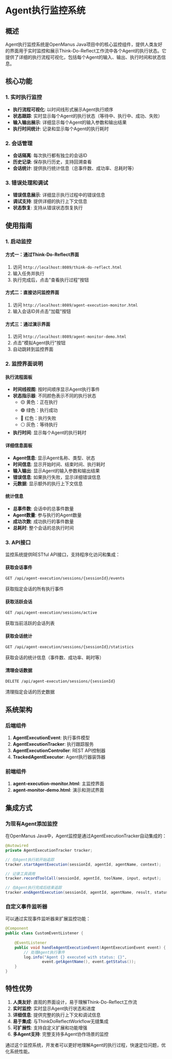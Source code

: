 # Agent执行监控系统

## 概述

Agent执行监控系统是OpenManus Java项目中的核心监控组件，提供人类友好的界面用于实时监控和展示Think-Do-Reflect工作流中各个Agent的执行状态。它提供了详细的执行流程可视化，包括每个Agent的输入、输出、执行时间和状态信息。

## 核心功能

### 1. 实时执行监控
- **执行流程可视化**: 以时间线形式展示Agent执行顺序
- **状态跟踪**: 实时显示每个Agent的执行状态（等待中、执行中、成功、失败）
- **输入输出展示**: 详细显示每个Agent的输入参数和输出结果
- **执行时间统计**: 记录和显示每个Agent的执行耗时

### 2. 会话管理
- **会话隔离**: 每次执行都有独立的会话ID
- **历史记录**: 保存执行历史，支持回溯查看
- **会话统计**: 提供执行统计信息（总事件数、成功率、总耗时等）

### 3. 错误处理和调试
- **错误信息展示**: 详细显示执行过程中的错误信息
- **调试支持**: 提供详细的执行上下文信息
- **状态恢复**: 支持从错误状态恢复执行

## 使用指南

### 1. 启动监控

#### 方式一：通过Think-Do-Reflect界面
1. 访问 `http://localhost:8089/think-do-reflect.html`
2. 输入任务并执行
3. 执行完成后，点击"查看执行过程"按钮

#### 方式二：直接访问监控界面
1. 访问 `http://localhost:8089/agent-execution-monitor.html`
2. 输入会话ID并点击"加载"按钮

#### 方式三：通过演示界面
1. 访问 `http://localhost:8089/agent-monitor-demo.html`
2. 点击"模拟Agent执行"按钮
3. 自动跳转到监控界面

### 2. 监控界面说明

#### 执行流程面板
- **时间线视图**: 按时间顺序显示Agent执行事件
- **状态指示器**: 不同颜色表示不同的执行状态
  - 🟡 黄色：正在执行
  - 🟢 绿色：执行成功
  - 🔴 红色：执行失败
  - ⚪ 灰色：等待执行
- **执行时间**: 显示每个Agent的执行耗时

#### 详细信息面板
- **Agent信息**: 显示Agent名称、类型、状态
- **时间信息**: 显示开始时间、结束时间、执行耗时
- **输入输出**: 显示Agent的输入参数和输出结果
- **错误信息**: 如果执行失败，显示详细错误信息
- **元数据**: 显示额外的执行上下文信息

#### 统计信息
- **总事件数**: 会话中的总事件数量
- **Agent数量**: 参与执行的Agent数量
- **成功次数**: 成功执行的事件数量
- **总耗时**: 整个会话的总执行时间

### 3. API接口

监控系统提供RESTful API接口，支持程序化访问和集成：

#### 获取会话事件
```bash
GET /api/agent-execution/sessions/{sessionId}/events
```
获取指定会话的所有执行事件

#### 获取活跃会话
```bash
GET /api/agent-execution/sessions/active
```
获取当前活跃的会话列表

#### 获取会话统计
```bash
GET /api/agent-execution/sessions/{sessionId}/statistics
```
获取会话的统计信息（事件数、成功率、耗时等）

#### 清理会话数据
```bash
DELETE /api/agent-execution/sessions/{sessionId}
```
清理指定会话的历史数据

## 系统架构

### 后端组件

1. **AgentExecutionEvent**: 执行事件模型
2. **AgentExecutionTracker**: 执行跟踪服务
3. **AgentExecutionController**: REST API控制器
4. **TrackedAgentExecutor**: Agent执行器装饰器

### 前端组件

1. **agent-execution-monitor.html**: 主监控界面
2. **agent-monitor-demo.html**: 演示和测试界面

## 集成方式

### 为现有Agent添加监控

在OpenManus Java中，Agent监控是通过AgentExecutionTracker自动集成的：

```java
@Autowired
private AgentExecutionTracker tracker;

// 在Agent执行前开始追踪
tracker.startAgentExecution(sessionId, agentId, agentName, context);

// 记录工具调用
tracker.recordToolCall(sessionId, agentId, toolName, input, output);

// 在Agent执行完成后结束追踪
tracker.endAgentExecution(sessionId, agentId, agentName, result, status);
```

### 自定义事件监听器

可以通过实现事件监听器来扩展监控功能：

```java
@Component
public class CustomEventListener {
    
    @EventListener
    public void handleAgentExecutionEvent(AgentExecutionEvent event) {
        // 处理Agent执行事件
        log.info("Agent {} executed with status: {}", 
                event.getAgentName(), event.getStatus());
    }
}
```

## 特性优势

1. **人类友好**: 直观的界面设计，易于理解Think-Do-Reflect工作流
2. **实时监控**: 实时显示Agent执行状态和进度
3. **详细信息**: 提供完整的执行上下文和调试信息
4. **易于集成**: 与ThinkDoReflectWorkflow无缝集成
5. **可扩展性**: 支持自定义扩展和功能增强
6. **多Agent支持**: 完整支持多Agent协作场景的监控

通过这个监控系统，开发者可以更好地理解Agent的执行过程，快速定位问题，优化系统性能。
